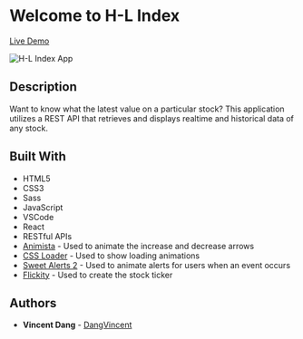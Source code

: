 # Welcome to H-L Index
[Live Demo](https://dangvincent.github.io/vincent-dang-project-five/)

![H-L Index App](https://i.imgur.com/6xmGiYW.jpg)
## Description
Want to know what the latest value on a particular stock? This application utilizes a REST API that retrieves and displays realtime and historical data of any stock. 
## Built With
* HTML5
* CSS3
* Sass
* JavaScript
* VSCode
* React
* RESTful APIs
* [Animista](https://animista.net/) - Used to animate the increase and decrease arrows
* [CSS Loader](https://loading.io/css/) - Used to show loading animations
* [Sweet Alerts 2](https://cdn.jsdelivr.net/npm/sweetalert2@9) - Used to animate alerts for users when an event occurs
* [Flickity](https://www.npmjs.com/package/react-flickity-component) - Used to create the stock ticker
## Authors
* **Vincent Dang** - [DangVincent](https://github.com/DangVincent)